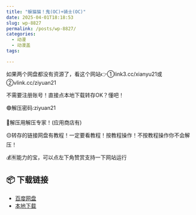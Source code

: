 ```yaml
---
title: "躲猫猫！鬼(OC)+骑士(OC)"
date: 2025-04-01T18:18:53
slug: wp-8827
permalink: /posts/wp-8827/
categories:
  - 动漫
  - 动漫盖
tags:

---
```


如果两个网盘都没有资源了，看这个网站👉①link3.cc/xianyu21或②vlink.cc/ziyuan21

不需要注册账号！直接点本地下载转存OK？懂吧！

🟢解压密码:ziyuan21

🔵解压用解压专家！(应用商店有)

🟡转存的链接网盘有教程！一定要看教程！按教程操作！不按教程操作你不会解压！

💰🈶能力的宝，可以点左下角赞赏支持一下网站运行

## 📦 下载链接
- [百度网盘](https://blziyuan21.com/pay-download/8827?key=4d0dbca8ef&down_id=0)
- [本地下载](https://blziyuan21.com/pay-download/8827?key=4d0dbca8ef&down_id=1)

